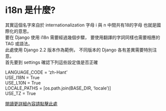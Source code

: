 # i18n 是什麼?
其實這個名字來自於 internationalization
字母 i 與 n 中間共有18的字母
也就是國際化的意思。  
要在 Django 使用 i18n 需要經過幾個步驟，
要使用翻譯的字詞同樣也需要相應的 TAG 或語法。  
此處使用 Django 2.2 版本作為範例，
不同版本的 Django 各有差異需要特別注意。  
首先要到 settings 確認下列這些設定值是否正確

LANGUAGE_CODE = ‘zh-Hant’  
USE_I18N = True  
USE_L10N = True  
LOCALE_PATHS = [os.path.join(BASE_DIR, ‘locale’)]  
USE_TZ = True  

[閱讀更詳細內容請點擊此處](https://blog.twshop.asia/django-%e5%a4%9a%e8%aa%9e%e8%a8%80-i18n-%e7%af%84%e4%be%8b%e6%95%99%e5%ad%b8/)
